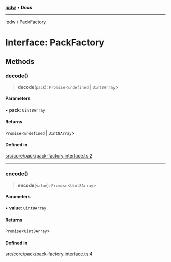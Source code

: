 [**ipdw**](../README.md) • **Docs**

***

[ipdw](../globals.md) / PackFactory

# Interface: PackFactory

## Methods

### decode()

> **decode**(`pack`): `Promise`\<`undefined` \| `Uint8Array`\>

#### Parameters

• **pack**: `Uint8Array`

#### Returns

`Promise`\<`undefined` \| `Uint8Array`\>

#### Defined in

[src/core/pack/pack-factory.interface.ts:2](https://github.com/ansi-code/ipdw/blob/ddce49f30075d034810cb5fb58d4bd8d0a9b98e6/src/core/pack/pack-factory.interface.ts#L2)

***

### encode()

> **encode**(`value`): `Promise`\<`Uint8Array`\>

#### Parameters

• **value**: `Uint8Array`

#### Returns

`Promise`\<`Uint8Array`\>

#### Defined in

[src/core/pack/pack-factory.interface.ts:4](https://github.com/ansi-code/ipdw/blob/ddce49f30075d034810cb5fb58d4bd8d0a9b98e6/src/core/pack/pack-factory.interface.ts#L4)
